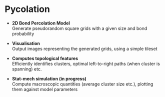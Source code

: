 ﻿# Pycolation

- **2D Bond Percolation Model**  
  Generate pseudorandom square grids with a given size and bond probability
  
- **Visualisation**  
  Output images representing the generated grids, using a simple tileset
  
- **Computes topological features**  
  Efficiently identifies clusters, optimal left-to-right paths (when cluster is spanning) etc.

- **Stat-mech simulation (in progress)**  
  Compute macroscopic quantities (average cluster size etc.), plotting them against model parameters
